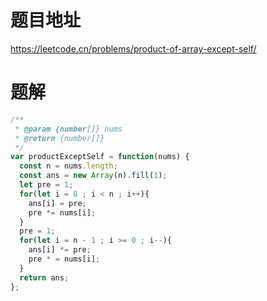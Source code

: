 # 题目地址
https://leetcode.cn/problems/product-of-array-except-self/

# 题解
```js
/**
 * @param {number[]} nums
 * @return {number[]}
 */
var productExceptSelf = function(nums) {
  const n = nums.length;
  const ans = new Array(n).fill(1);
  let pre = 1;
  for(let i = 0 ; i < n ; i++){
    ans[i] = pre;
    pre *= nums[i];
  }
  pre = 1;
  for(let i = n - 1 ; i >= 0 ; i--){
    ans[i] *= pre;
    pre * = nums[i];
  }
  return ans;
};
```